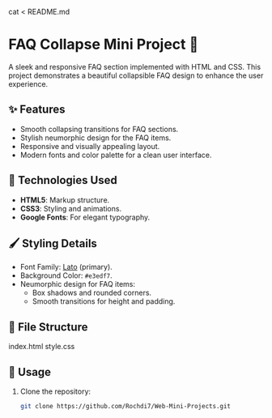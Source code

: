 cat <<EOT > README.md
# FAQ Collapse Mini Project 📂

A sleek and responsive FAQ section implemented with HTML and CSS. This project demonstrates a beautiful collapsible FAQ design to enhance the user experience.

## ✨ Features
- Smooth collapsing transitions for FAQ sections.
- Stylish neumorphic design for the FAQ items.
- Responsive and visually appealing layout.
- Modern fonts and color palette for a clean user interface.

## 🚀 Technologies Used
- **HTML5**: Markup structure.
- **CSS3**: Styling and animations.
- **Google Fonts**: For elegant typography.

## 🖌️ Styling Details
- Font Family: [Lato](https://fonts.google.com/specimen/Lato) (primary).
- Background Color: `#e3edf7`.
- Neumorphic design for FAQ items:
  - Box shadows and rounded corners.
  - Smooth transitions for height and padding.

## 📂 File Structure
index.html
style.css

## 📖 Usage
1. Clone the repository:
   ```bash
   git clone https://github.com/Rochdi7/Web-Mini-Projects.git